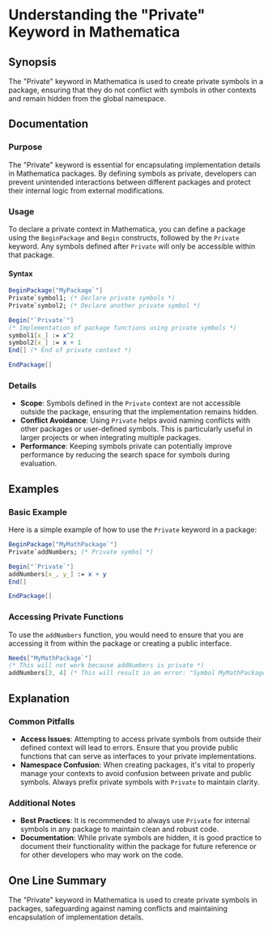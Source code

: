 <!--
Meta Description: # Understanding the "Private" Keyword in Mathematica ## Synopsis The "Private" keyword in Mathematica is used to create private symbols in a package, ...
Meta Keywords: private, symbols, package, mathematica, keyword
-->

# Understanding the "Private" Keyword in Mathematica

## Synopsis
The "Private" keyword in Mathematica is used to create private symbols in a package, ensuring that they do not conflict with symbols in other contexts and remain hidden from the global namespace.

## Documentation
### Purpose
The "Private" keyword is essential for encapsulating implementation details in Mathematica packages. By defining symbols as private, developers can prevent unintended interactions between different packages and protect their internal logic from external modifications.

### Usage
To declare a private context in Mathematica, you can define a package using the `BeginPackage` and `Begin` constructs, followed by the `Private` keyword. Any symbols defined after `Private` will only be accessible within that package.

#### Syntax
```mathematica
BeginPackage["MyPackage`"]
Private`symbol1; (* Declare private symbols *)
Private`symbol2; (* Declare another private symbol *)

Begin["`Private`"]
(* Implementation of package functions using private symbols *)
symbol1[x_] := x^2
symbol2[x_] := x + 1
End[] (* End of private context *)

EndPackage[]
```

### Details
- **Scope**: Symbols defined in the `Private` context are not accessible outside the package, ensuring that the implementation remains hidden.
- **Conflict Avoidance**: Using `Private` helps avoid naming conflicts with other packages or user-defined symbols. This is particularly useful in larger projects or when integrating multiple packages.
- **Performance**: Keeping symbols private can potentially improve performance by reducing the search space for symbols during evaluation.

## Examples
### Basic Example
Here is a simple example of how to use the `Private` keyword in a package:

```mathematica
BeginPackage["MyMathPackage`"]
Private`addNumbers; (* Private symbol *)

Begin["`Private`"]
addNumbers[x_, y_] := x + y
End[]

EndPackage[]
```

### Accessing Private Functions
To use the `addNumbers` function, you would need to ensure that you are accessing it from within the package or creating a public interface.

```mathematica
Needs["MyMathPackage`"]
(* This will not work because addNumbers is private *)
addNumbers[3, 4] (* This will result in an error: "Symbol MyMathPackage`addNumbers has no value." *)
```

## Explanation
### Common Pitfalls
- **Access Issues**: Attempting to access private symbols from outside their defined context will lead to errors. Ensure that you provide public functions that can serve as interfaces to your private implementations.
- **Namespace Confusion**: When creating packages, it's vital to properly manage your contexts to avoid confusion between private and public symbols. Always prefix private symbols with `Private` to maintain clarity.

### Additional Notes
- **Best Practices**: It is recommended to always use `Private` for internal symbols in any package to maintain clean and robust code.
- **Documentation**: While private symbols are hidden, it is good practice to document their functionality within the package for future reference or for other developers who may work on the code.

## One Line Summary
The "Private" keyword in Mathematica is used to create private symbols in packages, safeguarding against naming conflicts and maintaining encapsulation of implementation details.